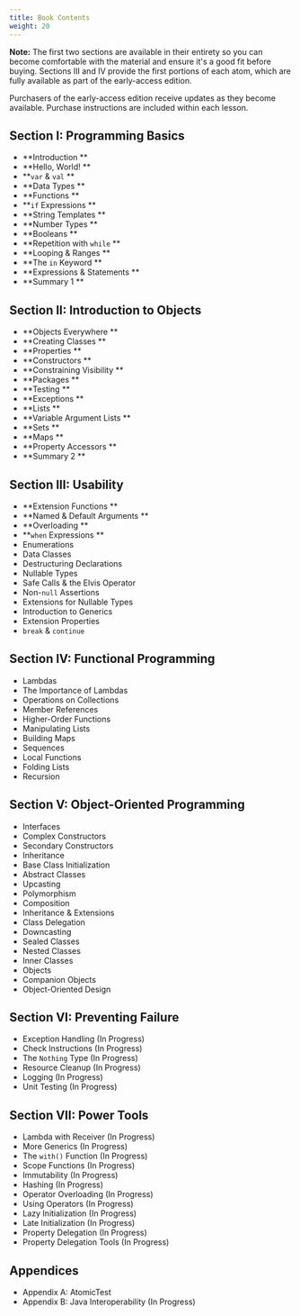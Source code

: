 ```yaml
---
title: Book Contents
weight: 20
---
```


**Note:** The first two sections are available in their entirety so you can
become comfortable with the material and ensure it's a good fit before buying.
Sections III and IV provide the first portions of each atom, which are fully
available as part of the early-access edition.

Purchasers of the early-access edition receive updates as they become
available. Purchase instructions are included within each lesson.

##  Section I: Programming Basics 
-   **Introduction **
-   **Hello, World! **
-   **`var` & `val` **
-   **Data Types **
-   **Functions **
-   **`if` Expressions **
-   **String Templates **
-   **Number Types **
-   **Booleans **
-   **Repetition with `while` **
-   **Looping & Ranges **
-   **The `in` Keyword **
-   **Expressions & Statements **
-   **Summary 1 **
##  Section II: Introduction to Objects 
-   **Objects Everywhere **
-   **Creating Classes **
-   **Properties **
-   **Constructors **
-   **Constraining Visibility **
-   **Packages **
-   **Testing **
-   **Exceptions **
-   **Lists **
-   **Variable Argument Lists **
-   **Sets **
-   **Maps **
-   **Property Accessors **
-   **Summary 2 **
##  Section III: Usability 
-   **Extension Functions **
-   **Named & Default Arguments **
-   **Overloading **
-   **`when` Expressions **
-   Enumerations 
-   Data Classes 
-   Destructuring Declarations 
-   Nullable Types 
-   Safe Calls & the Elvis Operator 
-   Non-`null` Assertions 
-   Extensions for Nullable Types 
-   Introduction to Generics 
-   Extension Properties 
-   `break` & `continue` 
##  Section IV: Functional Programming 
-   Lambdas 
-   The Importance of Lambdas 
-   Operations on Collections 
-   Member References 
-   Higher-Order Functions 
-   Manipulating Lists 
-   Building Maps 
-   Sequences 
-   Local Functions 
-   Folding Lists 
-   Recursion 
##  Section V: Object-Oriented Programming 
-   Interfaces 
-   Complex Constructors 
-   Secondary Constructors 
-   Inheritance 
-   Base Class Initialization 
-   Abstract Classes 
-   Upcasting 
-   Polymorphism 
-   Composition 
-   Inheritance & Extensions 
-   Class Delegation 
-   Downcasting 
-   Sealed Classes 
-   Nested Classes 
-   Inner Classes 
-   Objects 
-   Companion Objects 
-   Object-Oriented Design 
##  Section VI: Preventing Failure 
-   Exception Handling  (In Progress)
-   Check Instructions  (In Progress)
-   The `Nothing` Type  (In Progress)
-   Resource Cleanup  (In Progress)
-   Logging  (In Progress)
-   Unit Testing  (In Progress)
##  Section VII: Power Tools 
-   Lambda with Receiver  (In Progress)
-   More Generics  (In Progress)
-   The `with()` Function  (In Progress)
-   Scope Functions  (In Progress)
-   Immutability  (In Progress)
-   Hashing  (In Progress)
-   Operator Overloading  (In Progress)
-   Using Operators  (In Progress)
-   Lazy Initialization  (In Progress)
-   Late Initialization  (In Progress)
-   Property Delegation  (In Progress)
-   Property Delegation Tools  (In Progress)
##  Appendices 
-   Appendix A: AtomicTest 
-   Appendix B: Java Interoperability  (In Progress)
